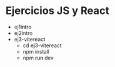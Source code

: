 # Ejercicios JS y React

* ej1intro
* ej2intro
* ej3-vitereact
    - cd ej3-vitereact
    - npm install
    - npm run dev
